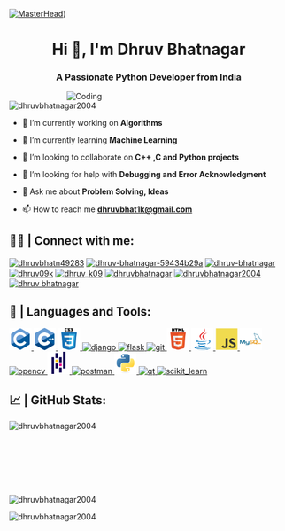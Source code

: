 [![MasterHead](https://1.bp.blogspot.com/-7A4WynwLsMw/XbBpCXG8fHI/AAAAAAAAMt4/u0a1bplskYgrwGb11hSu2SDjj_Mig8SXJQCLcBGAsYHQ/s1600/2000_600px.gif)](https://dhruvbhatnagar.io))
<h1 align="center">Hi 👋, I'm Dhruv Bhatnagar</h1>
<h3 align="center">A Passionate Python Developer from India</h3>
<img align="right" alt="Coding" width="400" src="https://cdn.dribbble.com/users/926537/screenshots/4502924/python-2.gif">

<p align="left"> <img src="https://komarev.com/ghpvc/?username=dhruvbhatnagar2004&label=Profile%20views&color=0e75b6&style=flat" alt="dhruvbhatnagar2004" /> </p>

- 🔭 I’m currently working on **Algorithms**

- 🌱 I’m currently learning **Machine Learning**

- 👯 I’m looking to collaborate on **C++ ,C and Python projects**

- 🤝 I’m looking for help with **Debugging and Error Acknowledgment**

- 💬 Ask me about **Problem Solving, Ideas**

- 📫 How to reach me **dhruvbhat1k@gmail.com**

## 👋🏽 | Connect with me:
<p align="left">
<a href="https://twitter.com/dhruvbhatn49283" target="blank"><img align="center" src="https://raw.githubusercontent.com/rahuldkjain/github-profile-readme-generator/master/src/images/icons/Social/twitter.svg" alt="dhruvbhatn49283" height="30" width="40" /></a>
<a href="https://linkedin.com/in/dhruv-bhatnagar-59434b29a" target="blank"><img align="center" src="https://raw.githubusercontent.com/rahuldkjain/github-profile-readme-generator/master/src/images/icons/Social/linked-in-alt.svg" alt="dhruv-bhatnagar-59434b29a" height="30" width="40" /></a>
<a href="https://stackoverflow.com/users/dhruv-bhatnagar" target="blank"><img align="center" src="https://raw.githubusercontent.com/rahuldkjain/github-profile-readme-generator/master/src/images/icons/Social/stack-overflow.svg" alt="dhruv-bhatnagar" height="30" width="40" /></a>
<a href="https://kaggle.com/dhruv09k" target="blank"><img align="center" src="https://raw.githubusercontent.com/rahuldkjain/github-profile-readme-generator/master/src/images/icons/Social/kaggle.svg" alt="dhruv09k" height="30" width="40" /></a>
<a href="https://www.codechef.com/users/dhruv_k09" target="blank"><img align="center" src="https://cdn.jsdelivr.net/npm/simple-icons@3.1.0/icons/codechef.svg" alt="dhruv_k09" height="30" width="40" /></a>
<a href="https://www.hackerrank.com/dhruvbhatnagar" target="blank"><img align="center" src="https://raw.githubusercontent.com/rahuldkjain/github-profile-readme-generator/master/src/images/icons/Social/hackerrank.svg" alt="dhruvbhatnagar" height="30" width="40" /></a>
<a href="https://www.leetcode.com/dhruvbhatnagar2004" target="blank"><img align="center" src="https://raw.githubusercontent.com/rahuldkjain/github-profile-readme-generator/master/src/images/icons/Social/leet-code.svg" alt="dhruvbhatnagar2004" height="30" width="40" /></a>
<a href="https://www.hackerearth.com/dhruv bhatnagar" target="blank"><img align="center" src="https://raw.githubusercontent.com/rahuldkjain/github-profile-readme-generator/master/src/images/icons/Social/hackerearth.svg" alt="dhruv bhatnagar" height="30" width="40" /></a>
</p>

## 🎯 | Languages and Tools:
<p align="left"> <a href="https://www.cprogramming.com/" target="_blank" rel="noreferrer"> <img src="https://raw.githubusercontent.com/devicons/devicon/master/icons/c/c-original.svg" alt="c" width="40" height="40"/> </a> <a href="https://www.w3schools.com/cpp/" target="_blank" rel="noreferrer"> <img src="https://raw.githubusercontent.com/devicons/devicon/master/icons/cplusplus/cplusplus-original.svg" alt="cplusplus" width="40" height="40"/> </a> <a href="https://www.w3schools.com/css/" target="_blank" rel="noreferrer"> <img src="https://raw.githubusercontent.com/devicons/devicon/master/icons/css3/css3-original-wordmark.svg" alt="css3" width="40" height="40"/> </a> <a href="https://www.djangoproject.com/" target="_blank" rel="noreferrer"> <img src="https://cdn.worldvectorlogo.com/logos/django.svg" alt="django" width="40" height="40"/> </a> <a href="https://flask.palletsprojects.com/" target="_blank" rel="noreferrer"> <img src="https://www.vectorlogo.zone/logos/pocoo_flask/pocoo_flask-icon.svg" alt="flask" width="40" height="40"/> </a> <a href="https://git-scm.com/" target="_blank" rel="noreferrer"> <img src="https://www.vectorlogo.zone/logos/git-scm/git-scm-icon.svg" alt="git" width="40" height="40"/> </a> <a href="https://www.w3.org/html/" target="_blank" rel="noreferrer"> <img src="https://raw.githubusercontent.com/devicons/devicon/master/icons/html5/html5-original-wordmark.svg" alt="html5" width="40" height="40"/> </a> <a href="https://www.java.com" target="_blank" rel="noreferrer"> <img src="https://raw.githubusercontent.com/devicons/devicon/master/icons/java/java-original.svg" alt="java" width="40" height="40"/> </a> <a href="https://developer.mozilla.org/en-US/docs/Web/JavaScript" target="_blank" rel="noreferrer"> <img src="https://raw.githubusercontent.com/devicons/devicon/master/icons/javascript/javascript-original.svg" alt="javascript" width="40" height="40"/> </a> <a href="https://www.mysql.com/" target="_blank" rel="noreferrer"> <img src="https://raw.githubusercontent.com/devicons/devicon/master/icons/mysql/mysql-original-wordmark.svg" alt="mysql" width="40" height="40"/> </a> <a href="https://opencv.org/" target="_blank" rel="noreferrer"> <img src="https://www.vectorlogo.zone/logos/opencv/opencv-icon.svg" alt="opencv" width="40" height="40"/> </a> <a href="https://pandas.pydata.org/" target="_blank" rel="noreferrer"> <img src="https://raw.githubusercontent.com/devicons/devicon/2ae2a900d2f041da66e950e4d48052658d850630/icons/pandas/pandas-original.svg" alt="pandas" width="40" height="40"/> </a> <a href="https://postman.com" target="_blank" rel="noreferrer"> <img src="https://www.vectorlogo.zone/logos/getpostman/getpostman-icon.svg" alt="postman" width="40" height="40"/> </a> <a href="https://www.python.org" target="_blank" rel="noreferrer"> <img src="https://raw.githubusercontent.com/devicons/devicon/master/icons/python/python-original.svg" alt="python" width="40" height="40"/> </a> <a href="https://www.qt.io/" target="_blank" rel="noreferrer"> <img src="https://upload.wikimedia.org/wikipedia/commons/0/0b/Qt_logo_2016.svg" alt="qt" width="40" height="40"/> </a> <a href="https://scikit-learn.org/" target="_blank" rel="noreferrer"> <img src="https://upload.wikimedia.org/wikipedia/commons/0/05/Scikit_learn_logo_small.svg" alt="scikit_learn" width="40" height="40"/> </a> </p>


## 📈 | GitHub Stats:
<p><img align="left" src="https://github-readme-stats.vercel.app/api/top-langs?username=dhruvbhatnagar2004&show_icons=true&locale=en&layout=compact" alt="dhruvbhatnagar2004" /></p>
<br>
<br>
<br>
<br>
<br>
<br>
<br>
<p>&nbsp;<img align="left" src="https://github-readme-stats.vercel.app/api?username=dhruvbhatnagar2004&show_icons=true&locale=en" alt="dhruvbhatnagar2004" /></p>

<p><img align="left" src="https://github-readme-streak-stats.herokuapp.com/?user=dhruvbhatnagar2004&" alt="dhruvbhatnagar2004" /></p>
